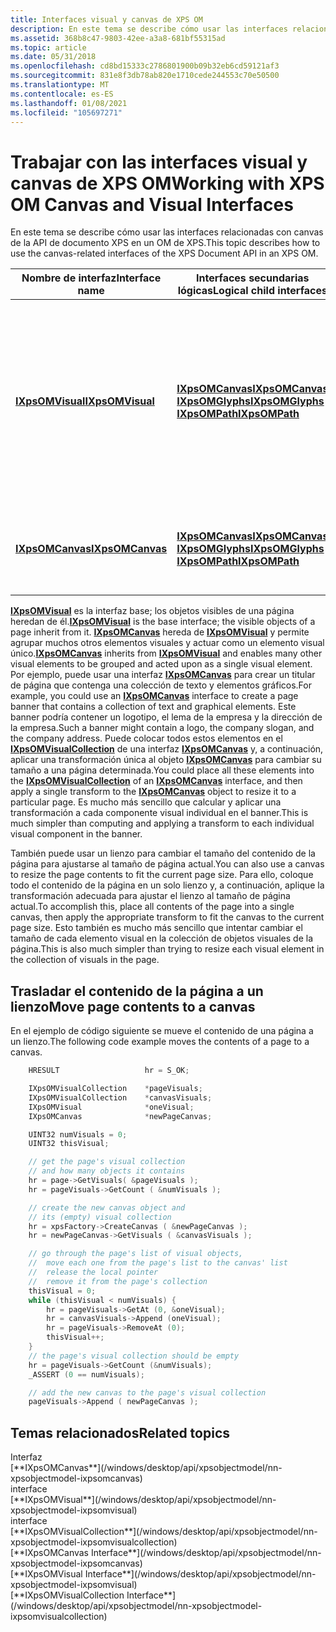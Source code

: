 ```yaml
---
title: Interfaces visual y canvas de XPS OM
description: En este tema se describe cómo usar las interfaces relacionadas con canvas de la API de documento XPS en un OM de XPS.
ms.assetid: 368b8c47-9803-42ee-a3a8-681bf55315ad
ms.topic: article
ms.date: 05/31/2018
ms.openlocfilehash: cd8bd15333c2786801900b09b32eb6cd59121af3
ms.sourcegitcommit: 831e8f3db78ab820e1710cede244553c70e50500
ms.translationtype: MT
ms.contentlocale: es-ES
ms.lasthandoff: 01/08/2021
ms.locfileid: "105697271"
---
```

# <a name="working-with-xps-om-canvas-and-visual-interfaces"></a><span data-ttu-id="f7a4b-103">Trabajar con las interfaces visual y canvas de XPS OM</span><span class="sxs-lookup"><span data-stu-id="f7a4b-103">Working with XPS OM Canvas and Visual Interfaces</span></span>

<span data-ttu-id="f7a4b-104">En este tema se describe cómo usar las interfaces relacionadas con canvas de la API de documento XPS en un OM de XPS.</span><span class="sxs-lookup"><span data-stu-id="f7a4b-104">This topic describes how to use the canvas-related interfaces of the XPS Document API in an XPS OM.</span></span>

| <span data-ttu-id="f7a4b-105">Nombre de interfaz</span><span class="sxs-lookup"><span data-stu-id="f7a4b-105">Interface name</span></span>                                  | <span data-ttu-id="f7a4b-106">Interfaces secundarias lógicas</span><span class="sxs-lookup"><span data-stu-id="f7a4b-106">Logical child interfaces</span></span>                                                                                                                    | <span data-ttu-id="f7a4b-107">Descripción</span><span class="sxs-lookup"><span data-stu-id="f7a4b-107">Description</span></span>                                                                                                                                                                                                             |
|-------------------------------------------------|---------------------------------------------------------------------------------------------------------------------------------------------|-------------------------------------------------------------------------------------------------------------------------------------------------------------------------------------------------------------------------|
| [<span data-ttu-id="f7a4b-108">**IXpsOMVisual**</span><span class="sxs-lookup"><span data-stu-id="f7a4b-108">**IXpsOMVisual**</span></span>](/windows/desktop/api/xpsobjectmodel/nn-xpsobjectmodel-ixpsomvisual)<br/> | [<span data-ttu-id="f7a4b-109">**IXpsOMCanvas**</span><span class="sxs-lookup"><span data-stu-id="f7a4b-109">**IXpsOMCanvas**</span></span>](/windows/desktop/api/xpsobjectmodel/nn-xpsobjectmodel-ixpsomcanvas)<br/> [<span data-ttu-id="f7a4b-110">**IXpsOMGlyphs**</span><span class="sxs-lookup"><span data-stu-id="f7a4b-110">**IXpsOMGlyphs**</span></span>](/windows/desktop/api/xpsobjectmodel/nn-xpsobjectmodel-ixpsomglyphs)<br/> [<span data-ttu-id="f7a4b-111">**IXpsOMPath**</span><span class="sxs-lookup"><span data-stu-id="f7a4b-111">**IXpsOMPath**</span></span>](/windows/desktop/api/xpsobjectmodel/nn-xpsobjectmodel-ixpsompath)<br/> | <span data-ttu-id="f7a4b-112">La clase base de las interfaces que definen objetos visuales, como texto y gráficos.</span><span class="sxs-lookup"><span data-stu-id="f7a4b-112">The base class of the interfaces that define visual objects, such as text and graphics.</span></span><br/> <span data-ttu-id="f7a4b-113">Los objetos visuales se pueden recopilar en una interfaz [**IXpsOMVisualCollection**](/windows/desktop/api/xpsobjectmodel/nn-xpsobjectmodel-ixpsomvisualcollection) .</span><span class="sxs-lookup"><span data-stu-id="f7a4b-113">Visual objects can be collected in an [**IXpsOMVisualCollection**](/windows/desktop/api/xpsobjectmodel/nn-xpsobjectmodel-ixpsomvisualcollection) interface.</span></span><br/> |
| [<span data-ttu-id="f7a4b-114">**IXpsOMCanvas**</span><span class="sxs-lookup"><span data-stu-id="f7a4b-114">**IXpsOMCanvas**</span></span>](/windows/desktop/api/xpsobjectmodel/nn-xpsobjectmodel-ixpsomcanvas)<br/> | [<span data-ttu-id="f7a4b-115">**IXpsOMCanvas**</span><span class="sxs-lookup"><span data-stu-id="f7a4b-115">**IXpsOMCanvas**</span></span>](/windows/desktop/api/xpsobjectmodel/nn-xpsobjectmodel-ixpsomcanvas)<br/> [<span data-ttu-id="f7a4b-116">**IXpsOMGlyphs**</span><span class="sxs-lookup"><span data-stu-id="f7a4b-116">**IXpsOMGlyphs**</span></span>](/windows/desktop/api/xpsobjectmodel/nn-xpsobjectmodel-ixpsomglyphs)<br/> [<span data-ttu-id="f7a4b-117">**IXpsOMPath**</span><span class="sxs-lookup"><span data-stu-id="f7a4b-117">**IXpsOMPath**</span></span>](/windows/desktop/api/xpsobjectmodel/nn-xpsobjectmodel-ixpsompath)<br/> | <span data-ttu-id="f7a4b-118">Colección de objetos visuales que se puede tratar como un objeto visual único.</span><span class="sxs-lookup"><span data-stu-id="f7a4b-118">A collection of visual objects that can be treated as a single visual object.</span></span><br/>                                                                                                                                |
<span data-ttu-id="f7a4b-119">[**IXpsOMVisual**](/windows/desktop/api/xpsobjectmodel/nn-xpsobjectmodel-ixpsomvisual) es la interfaz base; los objetos visibles de una página heredan de él.</span><span class="sxs-lookup"><span data-stu-id="f7a4b-119">[**IXpsOMVisual**](/windows/desktop/api/xpsobjectmodel/nn-xpsobjectmodel-ixpsomvisual) is the base interface; the visible objects of a page inherit from it.</span></span> <span data-ttu-id="f7a4b-120">[**IXpsOMCanvas**](/windows/desktop/api/xpsobjectmodel/nn-xpsobjectmodel-ixpsomcanvas) hereda de [**IXpsOMVisual**](/windows/desktop/api/xpsobjectmodel/nn-xpsobjectmodel-ixpsomvisual) y permite agrupar muchos otros elementos visuales y actuar como un elemento visual único.</span><span class="sxs-lookup"><span data-stu-id="f7a4b-120">[**IXpsOMCanvas**](/windows/desktop/api/xpsobjectmodel/nn-xpsobjectmodel-ixpsomcanvas) inherits from [**IXpsOMVisual**](/windows/desktop/api/xpsobjectmodel/nn-xpsobjectmodel-ixpsomvisual) and enables many other visual elements to be grouped and acted upon as a single visual element.</span></span> <span data-ttu-id="f7a4b-121">Por ejemplo, puede usar una interfaz [**IXpsOMCanvas**](/windows/desktop/api/xpsobjectmodel/nn-xpsobjectmodel-ixpsomcanvas) para crear un titular de página que contenga una colección de texto y elementos gráficos.</span><span class="sxs-lookup"><span data-stu-id="f7a4b-121">For example, you could use an [**IXpsOMCanvas**](/windows/desktop/api/xpsobjectmodel/nn-xpsobjectmodel-ixpsomcanvas) interface to create a page banner that contains a collection of text and graphical elements.</span></span> <span data-ttu-id="f7a4b-122">Este banner podría contener un logotipo, el lema de la empresa y la dirección de la empresa.</span><span class="sxs-lookup"><span data-stu-id="f7a4b-122">Such a banner might contain a logo, the company slogan, and the company address.</span></span> <span data-ttu-id="f7a4b-123">Puede colocar todos estos elementos en el [**IXpsOMVisualCollection**](/windows/desktop/api/xpsobjectmodel/nn-xpsobjectmodel-ixpsomvisualcollection) de una interfaz [**IXpsOMCanvas**](/windows/desktop/api/xpsobjectmodel/nn-xpsobjectmodel-ixpsomcanvas) y, a continuación, aplicar una transformación única al objeto [**IXpsOMCanvas**](/windows/desktop/api/xpsobjectmodel/nn-xpsobjectmodel-ixpsomcanvas) para cambiar su tamaño a una página determinada.</span><span class="sxs-lookup"><span data-stu-id="f7a4b-123">You could place all these elements into the [**IXpsOMVisualCollection**](/windows/desktop/api/xpsobjectmodel/nn-xpsobjectmodel-ixpsomvisualcollection) of an [**IXpsOMCanvas**](/windows/desktop/api/xpsobjectmodel/nn-xpsobjectmodel-ixpsomcanvas) interface, and then apply a single transform to the [**IXpsOMCanvas**](/windows/desktop/api/xpsobjectmodel/nn-xpsobjectmodel-ixpsomcanvas) object to resize it to a particular page.</span></span> <span data-ttu-id="f7a4b-124">Es mucho más sencillo que calcular y aplicar una transformación a cada componente visual individual en el banner.</span><span class="sxs-lookup"><span data-stu-id="f7a4b-124">This is much simpler than computing and applying a transform to each individual visual component in the banner.</span></span>

<span data-ttu-id="f7a4b-125">También puede usar un lienzo para cambiar el tamaño del contenido de la página para ajustarse al tamaño de página actual.</span><span class="sxs-lookup"><span data-stu-id="f7a4b-125">You can also use a canvas to resize the page contents to fit the current page size.</span></span> <span data-ttu-id="f7a4b-126">Para ello, coloque todo el contenido de la página en un solo lienzo y, a continuación, aplique la transformación adecuada para ajustar el lienzo al tamaño de página actual.</span><span class="sxs-lookup"><span data-stu-id="f7a4b-126">To accomplish this, place all contents of the page into a single canvas, then apply the appropriate transform to fit the canvas to the current page size.</span></span> <span data-ttu-id="f7a4b-127">Esto también es mucho más sencillo que intentar cambiar el tamaño de cada elemento visual en la colección de objetos visuales de la página.</span><span class="sxs-lookup"><span data-stu-id="f7a4b-127">This is also much simpler than trying to resize each visual element in the collection of visuals in the page.</span></span>

## <a name="move-page-contents-to-a-canvas"></a><span data-ttu-id="f7a4b-128">Trasladar el contenido de la página a un lienzo</span><span class="sxs-lookup"><span data-stu-id="f7a4b-128">Move page contents to a canvas</span></span>

<span data-ttu-id="f7a4b-129">En el ejemplo de código siguiente se mueve el contenido de una página a un lienzo.</span><span class="sxs-lookup"><span data-stu-id="f7a4b-129">The following code example moves the contents of a page to a canvas.</span></span>

```C++
    HRESULT                   hr = S_OK;

    IXpsOMVisualCollection    *pageVisuals;
    IXpsOMVisualCollection    *canvasVisuals;
    IXpsOMVisual              *oneVisual;
    IXpsOMCanvas              *newPageCanvas;

    UINT32 numVisuals = 0;
    UINT32 thisVisual;

    // get the page's visual collection
    // and how many objects it contains
    hr = page->GetVisuals( &pageVisuals );
    hr = pageVisuals->GetCount ( &numVisuals );

    // create the new canvas object and
    // its (empty) visual collection
    hr = xpsFactory->CreateCanvas ( &newPageCanvas );
    hr = newPageCanvas->GetVisuals ( &canvasVisuals );

    // go through the page's list of visual objects,
    //  move each one from the page's list to the canvas' list
    //  release the local pointer
    //  remove it from the page's collection
    thisVisual = 0;
    while (thisVisual < numVisuals) {
        hr = pageVisuals->GetAt (0, &oneVisual);
        hr = canvasVisuals->Append (oneVisual);
        hr = pageVisuals->RemoveAt (0);
        thisVisual++;
    }
    // the page's visual collection should be empty
    hr = pageVisuals->GetCount (&numVisuals);
    _ASSERT (0 == numVisuals);

    // add the new canvas to the page's visual collection
    pageVisuals->Append ( newPageCanvas );

```

## <a name="related-topics"></a><span data-ttu-id="f7a4b-130">Temas relacionados</span><span class="sxs-lookup"><span data-stu-id="f7a4b-130">Related topics</span></span>

<dl> 
  <span data-ttu-id="f7a4b-131">Interfaz <dt>[**IXpsOMCanvas**](/windows/desktop/api/xpsobjectmodel/nn-xpsobjectmodel-ixpsomcanvas)</dt>interface
  <dt>[**IXpsOMVisual**](/windows/desktop/api/xpsobjectmodel/nn-xpsobjectmodel-ixpsomvisual)</dt>interface
  <dt>[**IXpsOMVisualCollection**](/windows/desktop/api/xpsobjectmodel/nn-xpsobjectmodel-ixpsomvisualcollection)</dt>
</span><span class="sxs-lookup"><span data-stu-id="f7a4b-131"><dt>[**IXpsOMCanvas Interface**](/windows/desktop/api/xpsobjectmodel/nn-xpsobjectmodel-ixpsomcanvas)</dt>
  <dt>[**IXpsOMVisual Interface**](/windows/desktop/api/xpsobjectmodel/nn-xpsobjectmodel-ixpsomvisual)</dt>
  <dt>[**IXpsOMVisualCollection Interface**](/windows/desktop/api/xpsobjectmodel/nn-xpsobjectmodel-ixpsomvisualcollection)</dt>
</span></span></dl>
